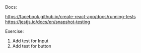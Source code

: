 Docs:

https://facebook.github.io/create-react-app/docs/running-tests
https://jestjs.io/docs/en/snapshot-testing

Exercise:

1) Add test for Input
2) Add test for button
